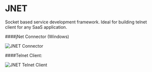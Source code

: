 # JNET

Socket based service development framework. Ideal for building telnet client for any SaaS application.



####jNet Connector (Windows)


![](https://raw.githubusercontent.com/javabrown/jnet/master/files/jnet-launcher-ui.png "JNET Connector")


####Telnet Client:

![](https://raw.githubusercontent.com/javabrown/jnet/master/files/console.png "JNET Telnet Client")
